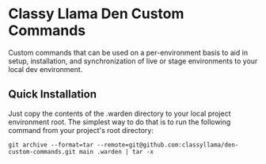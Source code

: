 # Classy Llama Den Custom Commands

Custom commands that can be used on a per-environment basis to aid in
setup, installation, and synchronization of live or stage environments
to your local dev environment.

## Quick Installation

Just copy the contents of the .warden directory to your local project
environment root. The simplest way to do that is to run the following 
command from your project's root directory:

```
git archive --format=tar --remote=git@github.com:classyllama/den-custom-commands.git main .warden | tar -x
```
